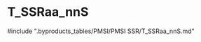# T_SSRaa_nnS

<!-- ATTENTION : Ne pas supprimer ou modifier la ligne ci-dessous -->
#include ".byproducts_tables/PMSI/PMSI SSR/T_SSRaa_nnS.md"
<!-- ATTENTION : Ne pas supprimer ou modifier la ligne ci-dessus -->
